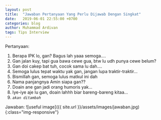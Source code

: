 ```yaml
---
layout: post
title:  "Jawaban Pertanyaan Yang Perlu Dijawab Dengan Singkat"
date:   2019-06-01 22:55:00 +0700
categories: blog
author: Muhammad Ardivan
tags: Tips Interview
---
```


Pertanyaan:
1. Berapa IPK lo, gan? Bagus lah yaaa semoga....
2. Gan jalan kuy, tapi gua bawa cewe gua, btw lu udh punya cewe belum?
3. Gan doi cakep bat tuh, cocok sama lu dah....
4. Semoga lulus tepat waktu yak gan, jangan lupa traktir-traktir...
5. Bismillah gan, semoga lulus matkul ini dah
6. Nama panjangnya Amin siapa gan??
7. Doain ane gan jadi orang humoris yak...
8. Iye-iye aje lu gan, doain lahhh biar bareng-bareng kitaa...
9. *`akan ditambah`*

Jawaban:
![useful image]({{ site.url }}/assets/images/jawaban.jpg){:class="img-responsive"}